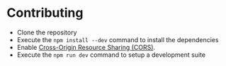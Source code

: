 # Contributing

- Clone the repository
- Execute the `npm install --dev` command to install the dependencies
- Enable [Cross-Origin Resource Sharing (CORS)][1].
- Execute the `npm run dev` command to setup a development suite

[1]: https://en.wikipedia.org/wiki/Cross-origin_resource_sharing

